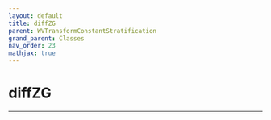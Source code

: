 ```yaml
---
layout: default
title: diffZG
parent: WVTransformConstantStratification
grand_parent: Classes
nav_order: 23
mathjax: true
---
```


#  diffZG




---


